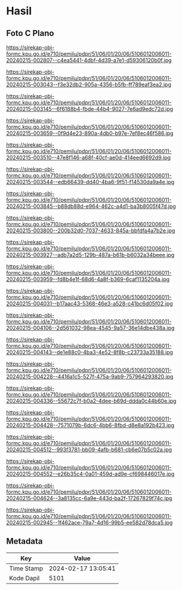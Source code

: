 # Hasil

## Foto C Plano

https://sirekap-obj-formc.kpu.go.id/e710/pemilu/pdpr/51/06/01/20/06/5106012006011-20240215-002807--c4ea5441-4dbf-4d39-a7e1-d59306120b0f.jpg

https://sirekap-obj-formc.kpu.go.id/e710/pemilu/pdpr/51/06/01/20/06/5106012006011-20240215-003043--f3e32db2-905a-4356-b5fb-ff789eaf3ea2.jpg

https://sirekap-obj-formc.kpu.go.id/e710/pemilu/pdpr/51/06/01/20/06/5106012006011-20240215-003145--6f6188b4-fbde-44b4-9027-7e6ad9edc72d.jpg

https://sirekap-obj-formc.kpu.go.id/e710/pemilu/pdpr/51/06/01/20/06/5106012006011-20240215-003659--0f9d4e23-890a-4db0-b97e-7ef8ec46f586.jpg

https://sirekap-obj-formc.kpu.go.id/e710/pemilu/pdpr/51/06/01/20/06/5106012006011-20240215-003510--47e8f146-a68f-40cf-ae0d-414eed6692d9.jpg

https://sirekap-obj-formc.kpu.go.id/e710/pemilu/pdpr/51/06/01/20/06/5106012006011-20240215-003544--edb66439-dd40-4ba6-9f51-f14530da9a4e.jpg

https://sirekap-obj-formc.kpu.go.id/e710/pemilu/pdpr/51/06/01/20/06/5106012006011-20240215-003845--b88db88d-e964-462c-a4d1-ba3b8005f47d.jpg

https://sirekap-obj-formc.kpu.go.id/e710/pemilu/pdpr/51/06/01/20/06/5106012006011-20240215-003800--200b32d0-7037-4633-845a-bbfdfa4a7b2e.jpg

https://sirekap-obj-formc.kpu.go.id/e710/pemilu/pdpr/51/06/01/20/06/5106012006011-20240215-003927--adb7a2d5-129b-487a-b61b-b6032a34beee.jpg

https://sirekap-obj-formc.kpu.go.id/e710/pemilu/pdpr/51/06/01/20/06/5106012006011-20240215-003959--fd8b4e1f-68d6-4a8f-b369-6caf1135204a.jpg

https://sirekap-obj-formc.kpu.go.id/e710/pemilu/pdpr/51/06/01/20/06/5106012006011-20240215-004031--b17aac43-5368-46e3-a528-c41bc6d05f02.jpg

https://sirekap-obj-formc.kpu.go.id/e710/pemilu/pdpr/51/06/01/20/06/5106012006011-20240215-004106--2d561032-98ea-4545-9a57-36e14dbe438a.jpg

https://sirekap-obj-formc.kpu.go.id/e710/pemilu/pdpr/51/06/01/20/06/5106012006011-20240215-004143--de1e88c0-4ba3-4e52-8f8b-c23733a35188.jpg

https://sirekap-obj-formc.kpu.go.id/e710/pemilu/pdpr/51/06/01/20/06/5106012006011-20240215-004228--4416a1c5-527f-475a-9ab9-757964293820.jpg

https://sirekap-obj-formc.kpu.go.id/e710/pemilu/pdpr/51/06/01/20/06/5106012006011-20240215-004336--55672c7f-b0a2-4dee-b69d-ddda0c44b60e.jpg

https://sirekap-obj-formc.kpu.go.id/e710/pemilu/pdpr/51/06/01/20/06/5106012006011-20240215-004428--7571079b-6dc6-4bb6-8fbd-d8e8a192b423.jpg

https://sirekap-obj-formc.kpu.go.id/e710/pemilu/pdpr/51/06/01/20/06/5106012006011-20240215-004512--993f3781-bb09-4afb-b681-cb6e07b5c02a.jpg

https://sirekap-obj-formc.kpu.go.id/e710/pemilu/pdpr/51/06/01/20/06/5106012006011-20240215-004552--e26b35c4-0a01-459d-ad9e-cf698446017e.jpg

https://sirekap-obj-formc.kpu.go.id/e710/pemilu/pdpr/51/06/01/20/06/5106012006011-20240215-004624--3a8135cc-6a9e-443d-ba2f-17267829f74c.jpg

https://sirekap-obj-formc.kpu.go.id/e710/pemilu/pdpr/51/06/01/20/06/5106012006011-20240215-002945--1f462ace-79a7-4d16-99b5-ee582d78dca5.jpg


## Metadata

| Key        | Value               |
| ---------- | ------------------- |
| Time Stamp | 2024-02-17 13:05:41 |
| Kode Dapil | 5101                |



